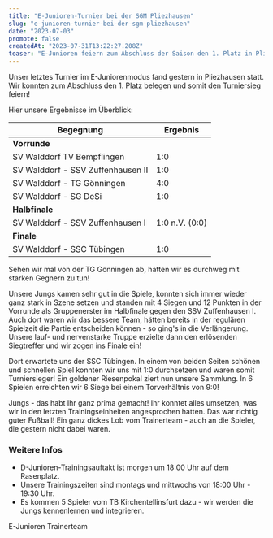 ```yaml
---
title: "E-Junioren-Turnier bei der SGM Pliezhausen"
slug: "e-junioren-turnier-bei-der-sgm-pliezhausen"
date: "2023-07-03"
promote: false
createdAt: "2023-07-31T13:22:27.208Z"
teaser: "E-Junioren feiern zum Abschluss der Saison den 1. Platz in Pliezhausen"
---
```

Unser letztes Turnier im E-Juniorenmodus fand gestern in Pliezhausen statt. Wir konnten zum Abschluss den 1. Platz belegen und somit den Turniersieg feiern!

Hier unsere Ergebnisse im Überblick:

| Begegnung | Ergebnis |
| --- | --- |
| **Vorrunde** | | 
| SV Walddorf  TV Bempflingen | 1:0 |
| SV Walddorf - SSV Zuffenhausen II | 1:0 |
| SV Walddorf - TG Gönningen | 4:0 |
| SV Walddorf - SG DeSi | 1:0 |
| **Halbfinale** | | 
| SV Walddorf - SSV Zuffenhausen I | 1:0 n.V. (0:0) |
| **Finale** ||
| SV Walddorf - SSC Tübingen | 1:0 |

Sehen wir mal von der TG Gönningen ab, hatten wir es durchweg mit starken Gegnern zu tun!

Unsere Jungs kamen sehr gut in die Spiele, konnten sich immer wieder ganz stark in Szene setzen und standen mit 4 Siegen und 12 Punkten in der Vorrunde als Gruppenerster im Halbfinale gegen den SSV Zuffenhausen I. Auch dort waren wir das bessere Team, hätten bereits in der regulären Spielzeit die Partie entscheiden können - so ging's in die Verlängerung. Unsere lauf- und nervenstarke Truppe erzielte dann den erlösenden Siegtreffer und wir zogen ins Finale ein!

Dort erwartete uns der SSC Tübingen. In einem von beiden Seiten schönen und schnellen Spiel konnten wir uns mit 1:0 durchsetzen und waren somit Turniersieger! Ein goldener Riesenpokal ziert nun unsere Sammlung. In 6 Spielen erreichten wir 6 Siege bei einem Torverhältnis von 9:0!

Jungs - das habt Ihr ganz prima gemacht! Ihr konntet alles umsetzen, was wir in den letzten Trainingseinheiten angesprochen hatten. Das war richtig guter Fußball! Ein ganz dickes Lob vom Trainerteam - auch an die Spieler, die gestern nicht dabei waren.
 
### Weitere Infos

* D-Junioren-Trainingsauftakt ist morgen um 18:00 Uhr auf dem Rasenplatz.
* Unsere Trainingszeiten sind montags und mittwochs von 18:00 Uhr  - 19:30 Uhr.
* Es kommen 5 Spieler vom TB Kirchentellinsfurt dazu - wir werden die Jungs kennenlernen und integrieren.

E-Junioren Trainerteam
